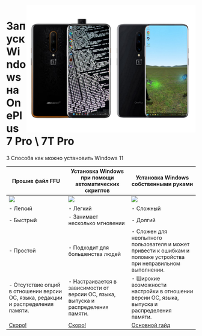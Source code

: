 <img align="right" src="https://github.com/fnm04-sh/woa-op7/blob/main/op7.png" width="450" alt="Windows 11 running on hotdog/guacamole">

# Запуск Windows на OnePlus 7 Pro \ 7T Pro


3 Способа как можно установить Windows 11

| **Прошив файл FFU**                                                                       | **Установка Windows при помощи автоматических скриптов**                                                 | Установка Windows собственными руками                                                                         |
|----------------------------------------------------------------------------------------------------------------|----------------------------------------------------------------------------------------------------------------|----------------------------------------------------------------------------------------------------------------|
| <a href="/InstallWindows-en/FlashingFFU.md"><img src="https://github.com/WOA-Project/SurfaceDuo-Guides/assets/3755345/c4fd0391-210a-4c31-8f03-7db2e634430c" width="200"></a> | <a href="/InstallWindows-en/InstallWindows.md"><img src="https://github.com/WOA-Project/SurfaceDuo-Guides/assets/3755345/c4d1d3cd-b0aa-4a96-986b-929f5443865a" width="150"></a> | <a href="/InstallWindows-en/InstallWindowsManually.md"><img src="https://github.com/WOA-Project/SurfaceDuo-Guides/assets/3755345/9791796b-406b-4f0d-8aad-20fff18741da" width="200"></a> |
| - Легкий                                                                                                       | - Легкий                                                                                                       | - Сложный                                                                                                      |
| - Быстрый                                                                                                      | - Занимает несколько мгновении                                                                                 | - Долгий                                                                                                      |
| - Простой                                                                                                      | - Подходит для большенства людей                                                                               | - Сложен для неопытного пользователя и может привести к ошибкам и поломке устройства при неправильном выполнении.        |
| - Отсутствие опций в отношении версии ОС, языка, редакции и распределения памяти. | - Настраивается в зависимости от версии ОС, языка, выпуска и распределения памяти. | - Широкие возможности настройки в отношении версии ОС, языка, выпуска и распределения памяти. |
| [Скоро!](/guide/ffu-ru.md) | [Скоро!](/guode\da.md) | [Основной гайд](/guide/1-partition-ru.md) |
